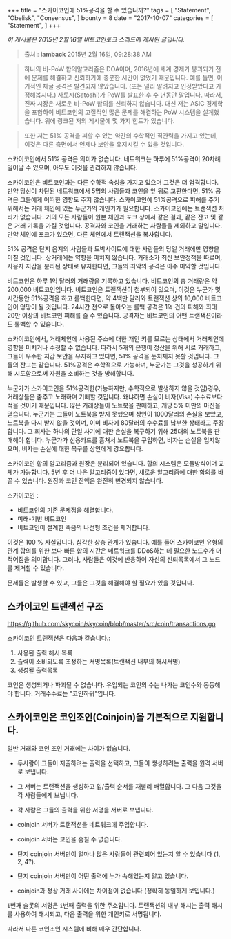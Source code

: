 +++
title = "스카이코인에 51%공격을 할 수 있습니까?"
tags = [
    "Statement",
    "Obelisk",
    "Consensus",
]
bounty = 8
date = "2017-10-07"
categories = [
    "Statement",
]
+++

*이 게시물은 2015년 2월 16일 비트코인토크 스레드에 게시된 글입니다.*

> 출처 : **iamback** 2015년 2월 16일, 09:28:38 AM

> 하나의 비-PoW 합의알고리즘은 DOA이며, 2016년에 세계 경제가 붕괴되기 전에 
문제를 해결하고 신뢰하기에 충분한 시간이 없었기 때문입니다.
예를 들면, 이기적인 채굴 공격은 발견되지 않았습니다.
(또는 널리 알려지고 인정받았다고 가정해봅시다.)
사토시(Satoshi)가 PoW를 발표한 후 수 년동안 말입니다.
따라서, 진짜 시장은 새로운 비-PoW 합의를 신뢰하지 않습니다.
대신 저는 ASIC 경제학을 포함하여 비트코인의 고질적인 
많은 문제를 해결하는 PoW 시스템을 설계했습니다.
위에 링크된 저의 게시물에 몇 가지 힌트가 있습니다.

> 또한 저는 51% 공격을 피할 수 있는 약간의 수학적인 직관력을 가지고 있는데, 
이것은 다른 측면에서 언제나 보안을 유지시킬 수 있을 것입니다.

스카이코인에서 51% 공격은 의미가 없습니다. 
네트워크는 하루에 51%공격이 20차례 일어날 수 있으며, 아무도 이것을 관리하지 않습니다.

스카이코인은 비트코인과는 다른 수학적 속성을 가지고 있으며 그것은 더 엄격합니다.
만약 당신이 차단된 네트워크에서 5명의 사람들과 코인을 앞 뒤로 교환한다면, 
51% 공격은 그들에게 어떠한 영향도 주지 않습니다.
스카이코인에 51%공격으로 피해를 주기 위해서는 거래 체인에 있는 누군가의 개인키가 필요합니다.
스카이코인에는 트랜잭션 처리가 없습니다.
거의 모든 사람들이 원본 체인과 포크 상에서 같은 결과, 
같은 잔고 및 같은 거래 기록을 가질 것입니다.
공격자와 코인을 거래하는 사람들을 제외하고 말입니다.
만약 체인에 포크가 있으면, 다른 체인에서 트랜잭션을 복사합니다.

51% 공격은 단지 음지의 사람들과 도박사이트에 대한 사람들의 당일 거래에만 영향을 미칠 것입니다.
상거래에는 약향을 미치지 않습니다.
거래소가 최신 보안정책을 따르며, 사용자 지갑을 분리된 상태로 유지한다면, 
그들의 최악의 공격은 아주 미약할 것입니다.

비트코인은 하루 1억 달러의 거래량을 기록하고 있습니다. 
비트코인의 총 거래량은 약 200,000 비트코인입니다. 
비트코인은 트랜잭션이 첨부되어 있으며, 
이것은 누군가 몇 시간동안 51%공격을 하고 롤백한다면, 
약 4백만 달러와 트랜잭션 상의 10,000 비트코인이 
엉망이 될 것입니다. 24시간 전으로 돌아오는 롤백 공격은 
1억 건의 피해와 최대 20만 이상의 비트코인 피해를 줄 수 있습니다.
공격자는 비트코인의 어떤 트랜잭션이라도 롤백할 수 있습니다.  

스카이코인에서, 거래체인에 사용된 주소에 대한 개인 키를 모르는 상태에서 
거래체인에 영향을 미치거나 수정할 수 없습니다.
따라서 5개의 은행이 정산을 위해 서로 거래하고, 
그들이 우수한 지갑 보안을 유지하고 있다면, 51% 공격을 눈치채지 못할 것입니다.
그들의 잔고는 같습니다. 51%공격은 수학적으로 가능하며, 
누군가는 그것을 성공하기 위해 시도함으로써 자원을 소비하는 것을 방해합니다.

누군가가 스카이코인을 51%공격한(가능하지만, 수학적으로 발생하지 않을 것임)경우, 
거래상들은 춤추고 노래하며 기뻐할 것입니다.
왜냐하면 손실이 비자(Visa) 수수료보다 적을 것이기 때문입니다.
많은 거래상들이 노트북을 판매하고, 개당 5% 미만의 마진을 얻습니다. 
누군가는 그들이 노트북을 받지 못했으며 상인이 1000달러의 손실을 보았고,
노트북을 다시 받지 않을 것이며, 이미 비자에 80달러의 수수료를 납부한 상태라고 주장합니다.
그 회사는 하나의 단일 사기에 대한 손실을 복구하기 위해 25대의 노트북을 판매해야 합니다.
누군가가 신용카드를 훔쳐서 노트북을 구입하면, 
비자는 손실을 입지않으며, 비자는 손실에 대한 복구를 상인에게 강요합니다.

스카이코인 합의 알고리즘과 원장은 분리되어 있습니다. 합의 시스템은 모듈방식이며 교체가 가능합니다. 
5년 후 더 나은 알고리즘이 있다면, 새로운 알고리즘에 대한 합의를 바꿀 수 있습니다. 원장과 코인 잔액은 완전히 변경되지 않습니다.

스카이코인 :

- 비트코인의 기존 문제점을 해결합니다.
- 미래-기반 비트코인
- 비트코인이 설계한 죽음의 나선형 조건을 제거합니다.

이것은 100 % 사실입니다. 심각한 상충 관계가 있습니다. 
예를 들어 스카이코인 유형의 관계 합의를 위한 보다 빠른 합의 시간은 
네트워크를 DDoS하는 데 필요한 노드수가 더 적어짐을 의미합니다. 
그러나, 사람들은 이것에 반응하여 자신의 신뢰목록에서 그 노드를 제거할 수 있습니다.

문제들은 발생할 수 있고, 그들은 그것을 해결해야 할 필요가 있을 것입니다.

## 스카이코인 트랜잭션 구조

https://github.com/skycoin/skycoin/blob/master/src/coin/transactions.go

스카이코인 트랜잭션은 다음과 같습니다.:

1) 사용된 출력 해시 목록
2) 출력이 소비되도록 조정하는 서명목록(트랜잭션 내부의 해시서명)
3) 생성될 출력목록

코인은 생성되거나 파괴될 수 없습니다. 유입되는 코인의 수는 나가는 코인수와 동등해야 합니다.
거래수수료는 "코인하워"입니다.

## 스카이코인은 코인조인(Coinjoin)을 기본적으로 지원합니다.

일반 거래와 코인 조인 거래에는 차이가 없습니다.

- 두사람이 그들이 지출하려는 출력을 선택하고, 그들이 생성하려는 출력을 원격 서버로 보냅니다. 
- 그 서버는 트랜잭션을 생성하고 입/출력 순서를 재빨리 배열합니다.
  그 다음 그것을 각 사람들에게 보냅니다.
- 각 사람은 그들의 출력을 위한 서명을 서버로 보냅니다.
- coinjoin 서버가 트랜잭션을 네트워크에 주입합니다.

- coinjoin 서버는 코인을 훔칠 수 없습니다.
- 단지 coinjoin 서버만이 얼마나 많은 사람들이 관련되어 있는지 알 수 있습니다 (1, 2, 4?).
- 단지 coinjoin 서버만이 어떤 출력에 누가 속해있는지 알고 있습니다.
- coinjoin과 정상 거래 사이에는 차이점이 없습니다 (정확히 동일하게 보입니다.)

`i`번째 슬롯의 서명은 `i`번째 출력을 위한 주소입니다. 
트랜잭션의 내부 해시는 출력 해시를 사용하여 해시되고, 
다음 출력을 위한 개인키로 서명됩니다.

따라서 다른 코인조인 시스템에 비해 매우 간단합니다.
